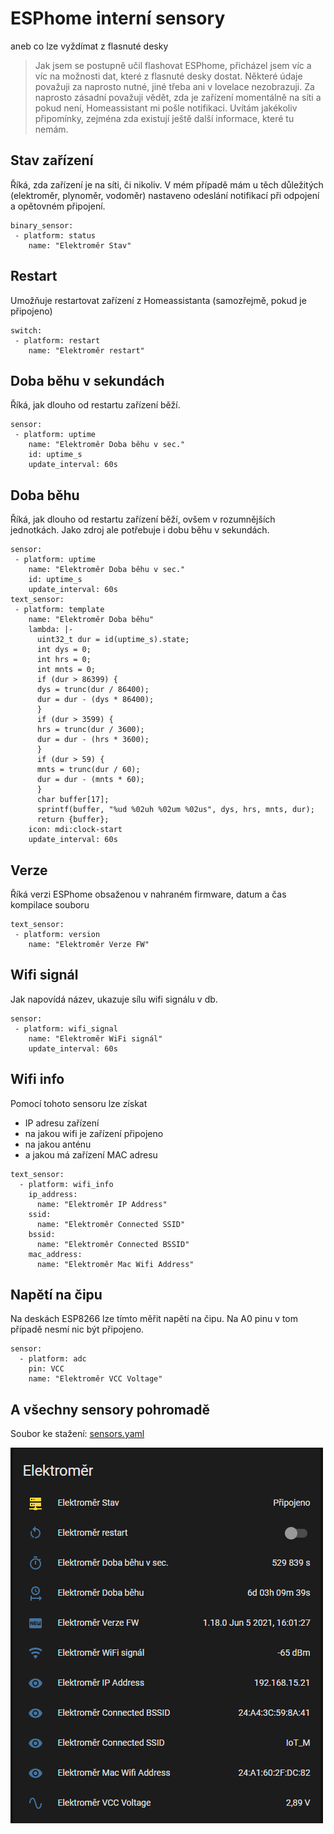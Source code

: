 # ESPhome interní sensory
 aneb co lze vyždímat z flasnuté desky
> Jak jsem se postupně učil flashovat ESPhome, přicházel jsem víc a víc na možnosti dat, které z flasnuté desky dostat.
> Některé údaje považuji za naprosto nutné, jiné třeba ani v lovelace nezobrazuji.
> Za naprosto zásadní považuji vědět, zda je zařízení momentálně na síti a pokud není, Homeassistant mi pošle notifikaci. 
> Uvítám jakékoliv připomínky, zejména zda existují ještě další informace, které tu nemám.
## Stav zařízení
Říká, zda zařízení je na síti, či nikoliv. V mém případě mám u těch důležitých (elektroměr, plynoměr, vodoměr) nastaveno odeslání notifikací při odpojení a opětovném připojení.
```
binary_sensor:
 - platform: status
    name: "Elektroměr Stav"
```
## Restart
Umožňuje restartovat zařízení z Homeassistanta (samozřejmě, pokud je připojeno)
```
switch:
 - platform: restart
    name: "Elektroměr restart"
```
## Doba běhu v sekundách
Říká, jak dlouho od restartu zařízení běží. 
```
sensor:
 - platform: uptime
    name: "Elektroměr Doba běhu v sec."
    id: uptime_s
    update_interval: 60s
```
## Doba běhu
Říká, jak dlouho od restartu zařízení běží, ovšem v rozumnějších jednotkách. 
Jako zdroj ale potřebuje i dobu běhu v sekundách.   
```
sensor:
 - platform: uptime
    name: "Elektroměr Doba běhu v sec."
    id: uptime_s
    update_interval: 60s
text_sensor:
 - platform: template
    name: "Elektroměr Doba běhu"
    lambda: |-
      uint32_t dur = id(uptime_s).state;
      int dys = 0;
      int hrs = 0;
      int mnts = 0;
      if (dur > 86399) {
      dys = trunc(dur / 86400);
      dur = dur - (dys * 86400);
      }
      if (dur > 3599) {
      hrs = trunc(dur / 3600);
      dur = dur - (hrs * 3600);
      }
      if (dur > 59) {
      mnts = trunc(dur / 60);
      dur = dur - (mnts * 60);
      }
      char buffer[17];
      sprintf(buffer, "%ud %02uh %02um %02us", dys, hrs, mnts, dur);
      return {buffer};
    icon: mdi:clock-start
    update_interval: 60s
```
##  Verze
Říká verzi ESPhome obsaženou v nahraném firmware, datum a čas kompilace souboru
```
text_sensor:
 - platform: version
    name: "Elektroměr Verze FW"
```
##  Wifi signál
Jak napovídá název, ukazuje sílu wifi signálu v db. 
```
sensor:
 - platform: wifi_signal
    name: "Elektroměr WiFi signál"
    update_interval: 60s
```
## Wifi info
Pomocí tohoto sensoru  lze získat
 - IP adresu zařízení
 - na jakou wifi je zařízení připojeno
 - na jakou anténu
 - a jakou má zařízení MAC adresu
```
text_sensor:
  - platform: wifi_info
    ip_address:
      name: "Elektroměr IP Address"
    ssid:
      name: "Elektroměr Connected SSID"
    bssid:
      name: "Elektroměr Connected BSSID"
    mac_address:
      name: "Elektroměr Mac Wifi Address"
```
## Napětí na čipu
Na deskách ESP8266 lze tímto měřit napětí na čipu. Na A0 pinu v tom případě nesmí nic být připojeno.
```
sensor:
  - platform: adc
    pin: VCC
    name: "Elektroměr VCC Voltage"
```
## A všechny sensory pohromadě
Soubor ke stažení: [sensors.yaml](https://github.com/mamo-nick/esphome-sensors/blob/main/sensors.yaml)

![](https://github.com/mamo-nick/esphome-sensors/blob/main/picture/ESPhome_sensors.png)
